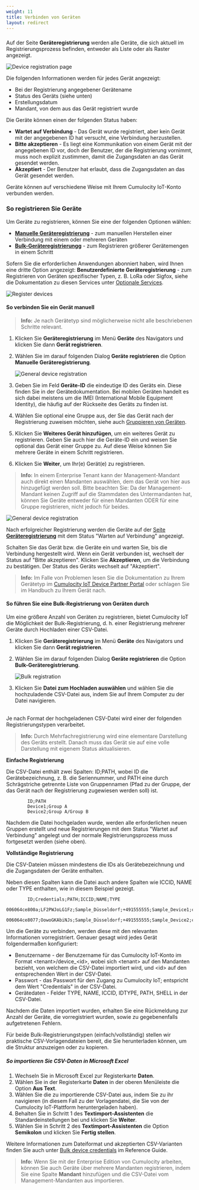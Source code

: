 ```yaml
---
weight: 11
title: Verbinden von Geräten
layout: redirect
---
```


### <a name="dev-registration">

Auf der Seite **Geräteregistrierung** werden alle Geräte, die sich aktuell im Registrierungsprozess befinden, entweder als Liste oder als Raster angezeigt.

<img src="/images/users-guide/DeviceManagement/devmgmt-device-registration.png" alt="Device registration page">

Die folgenden Informationen werden für jedes Gerät angezeigt:

* Bei der Registrierung angegebener Gerätename
* Status des Geräts (siehe unten)
* Erstellungsdatum
* Mandant, von dem aus das Gerät registriert wurde

Die Geräte können einen der folgenden Status haben:

* **Wartet auf Verbindung** - Das Gerät wurde registriert, aber kein Gerät mit der angegebenen ID hat versucht, eine Verbindung herzustellen.
* **Bitte akzeptieren** - Es liegt eine Kommunikation von einem Gerät mit der angegebenen ID vor, doch der Benutzer, der die Registrierung vornimmt, muss noch explizit zustimmen, damit die Zugangsdaten an das Gerät gesendet werden.
* **Akzeptiert** - Der Benutzer hat erlaubt, dass die Zugangsdaten an das Gerät gesendet werden.

Geräte können auf verschiedene Weise mit Ihrem Cumulocity IoT-Konto verbunden werden.

### So registrieren Sie Geräte

Um Geräte zu registrieren, können Sie eine der folgenden Optionen wählen:

* **[Manuelle Geräteregistrierung](#device-registration-manually)** - zum manuellen Herstellen einer Verbindung mit einem oder mehreren Geräten
* **[Bulk-Geräteregistrierungg](#creds-upload)** - zum Registrieren größerer Gerätemengen in einem Schritt

Sofern Sie die erforderlichen Anwendungen abonniert haben, wird Ihnen eine dritte Option angezeigt:
**Benutzerdefinierte Geräteregistrierung** - zum Registrieren von Geräten spezifischer Typen, z. B. LoRa oder Sigfox, siehe die Dokumentation zu diesen Services unter [Optionale Services](/users-guide/optional-services).

<img src="/images/users-guide/DeviceManagement/devmgmt-register-devices-custom.png" alt="Register devices">


#### <a name="device-registration-manually"></a>So verbinden Sie ein Gerät manuell

>**Info:** Je nach Gerätetyp sind möglicherweise nicht alle beschriebenen Schritte relevant.

1. Klicken Sie **Geräteregistrierung** im Menü **Geräte** des Navigators und klicken Sie dann **Gerät registrieren**.
2. Wählen Sie im darauf folgenden Dialog **Geräte registrieren** die Option **Manuelle Geräteregistrierung**.

	<img src="/images/users-guide/DeviceManagement/devmgmt-registration-general.png" alt="General device registration" style="max-width: 100%">

3. Geben Sie im Feld **Geräte-ID** die eindeutige ID des Geräts ein. Diese finden Sie in der Gerätedokumentation. Bei mobilen Geräten handelt es sich dabei meistens um die IMEI (International Mobile Equipment Identity), die häufig auf der Rückseite des Geräts zu finden ist.
4. Wählen Sie optional eine Gruppe aus, der Sie das Gerät nach der Registrierung zuweisen möchten, siehe auch [Gruppieren von Geräten](#grouping-devices).
5. Klicken Sie **Weiteres Gerät hinzufügen**, um ein weiteres Gerät zu registrieren. Geben Sie auch hier die Geräte-ID ein und weisen Sie optional das Gerät einer Gruppe zu. Auf diese Weise können Sie mehrere Geräte in einem Schritt registrieren.
6. Klicken Sie **Weiter**, um Ihr(e) Gerät(e) zu registrieren.

> **Info:** In einem Enterprise Tenant kann der Management-Mandant auch direkt einen Mandanten auswählen, dem das Gerät von hier aus hinzugefügt werden soll. Bitte beachten Sie: Da der Management-Mandant keinen Zugriff auf die Stammdaten des Untermandanten hat, können Sie Geräte entweder für einen Mandanten ODER für eine Gruppe registrieren, nicht jedoch für beides.

<img src="/images/users-guide/DeviceManagement/devmgmt-device-registration-tenant.png" alt="General device registration">

Nach erfolgreicher Registrierung werden die Geräte auf der [Seite **Geräteregistrierung**](#dev-registration) mit dem Status "Warten auf Verbindung" angezeigt.

Schalten Sie das Gerät bzw. die Geräte ein und warten Sie, bis die Verbindung hergestellt wird.
Wenn ein Gerät verbunden ist, wechselt der Status auf "Bitte akzeptieren".
Klicken Sie **Akzeptieren**, um die Verbindung zu bestätigen. Der Status des Geräts wechselt auf "Akzeptiert".

> **Info:** Im Falle von Problemen lesen Sie die Dokumentation zu Ihrem Gerätetyp im [Cumulocity IoT Device Partner Portal](https://devicepartnerportal.softwareag.com/dcp-publicweb/#/devices) oder schlagen Sie im Handbuch zu Ihrem Gerät nach.


#### <a name="creds-upload"></a>So führen Sie eine Bulk-Registrierung von Geräten durch

Um eine größere Anzahl von Geräten zu registrieren, bietet Cumulocity IoT die Möglichkeit der Bulk-Registrierung, d. h. einer Registrierung mehrerer Geräte durch Hochladen einer CSV-Datei.

1. Klicken Sie **Geräteregistrierung** im Menü **Geräte** des Navigators und klicken Sie dann **Gerät registrieren**.
2. Wählen Sie im darauf folgenden Dialog **Geräte registrieren** die Option **Bulk-Geräteregistrierung**.

	<img src="/images/users-guide/DeviceManagement/devmgmt-bulk-registration.png" alt="Bulk registration" style="max-width: 100%">

3. Klicken Sie **Datei zum Hochladen auswählen** und wählen Sie die hochzuladende CSV-Datei aus, indem Sie auf Ihrem Computer zu der Datei navigieren.

<br>
Je nach Format der hochgeladenen CSV-Datei wird einer der folgenden Registrierungstypen verarbeitet.

> **Info:** Durch Mehrfachregistrierung wird eine elementare Darstellung des Geräts erstellt. Danach muss das Gerät sie auf eine volle Darstellung mit eigenem Status aktualisieren.

**Einfache Registrierung**

Die CSV-Datei enthält zwei Spalten: ID;PATH, wobei ID die Gerätebezeichnung, z. B. die Seriennummer, und PATH eine durch Schrägstriche getrennte Liste von Gruppennamen (Pfad zu der Gruppe, der das Gerät nach der Registrierung zugewiesen werden soll) ist.

```asciidoc
		ID;PATH
		Device1;Group A
		Device2;Group A/Group B			
```


Nachdem die Datei hochgeladen wurde, werden alle erforderlichen neuen Gruppen erstellt und neue Registrierungen mit dem Status "Wartet auf Verbindung" angelegt und der normale Registrierungsprozess muss fortgesetzt werden (siehe oben).

**Vollständige Registrierung**

Die CSV-Dateien müssen mindestens die IDs als Gerätebezeichnung und die Zugangsdaten der Geräte enthalten.

Neben diesen Spalten kann die Datei auch andere Spalten wie ICCID, NAME oder TYPE enthalten, wie in diesem Beispiel gezeigt.

```asciidoc
		ID;Credentials;PATH;ICCID;NAME;TYPE
		006064ce800a;LF2PWJoLG1Fz;Sample_Düsseldorf;+491555555;Sample_Device1;c8y_Device
		006064ce8077;OowoGKAbiNJs;Sample_Düsseldorf;+491555555;Sample_Device2;c8y_Device		
```

Um die Geräte zu verbinden, werden diese mit den relevanten Informationen vorregistriert. Genauer gesagt wird jedes Gerät folgendermaßen konfiguriert:

* Benutzername - der Benutzername für das Cumulocity IoT-Konto im Format &lt;tenant&gt;/device_&lt;id&gt;, wobei sich &lt;tenant&gt; auf den Mandanten bezieht, von welchem die CSV-Datei importiert wird, und &lt;id&gt; auf den entsprechenden Wert in der CSV-Datei.
* Passwort - das Passwort für den Zugang zu Cumulocity IoT; entspricht dem Wert "Credentials" in der CSV-Datei.
* Gerätedaten - Felder TYPE, NAME, ICCID, IDTYPE, PATH, SHELL in der CSV-Datei.

Nachdem die Daten importiert wurden, erhalten Sie eine Rückmeldung zur Anzahl der Geräte, die vorregistriert wurden, sowie zu gegebenenfalls aufgetretenen Fehlern.

Für beide Bulk-Registrierungstypen (einfach/vollständig) stellen wir praktische CSV-Vorlagendateien bereit, die Sie herunterladen können, um die Struktur anzuzeigen oder zu kopieren.

##### So importieren Sie CSV-Daten in Microsoft Excel

1. Wechseln Sie in Microsoft Excel zur Registerkarte **Daten**.
2. Wählen Sie in der Registerkarte **Daten** in der oberen Menüleiste die Option **Aus Text**.
3. Wählen Sie die zu importierende CSV-Datei aus, indem Sie zu ihr navigieren (in diesem Fall zu der Vorlagendatei, die Sie von der Cumulocity IoT-Plattform heruntergeladen haben).
4. Behalten Sie in Schritt 1 des **Textimport-Assistenten** die Standardeinstellungen bei und klicken Sie **Weiter**.
5. Wählen Sie in Schritt 2 des **Textimport-Assistenten** die Option **Semikolon** und klicken Sie **Fertig stellen**.

Weitere Informationen zum Dateiformat und akzeptierten CSV-Varianten finden Sie auch unter
[Bulk device credentials](/reference/device-credentials/#bulk-device-credentials) im Reference Guide.

>**Info:** Wenn Sie mit der Enterprise Edition von Cumulocity arbeiten, können Sie auch Geräte über mehrere Mandanten registrieren, indem Sie eine Spalte **Mandant** hinzufügen und die CSV-Datei vom Management-Mandanten aus importieren.
